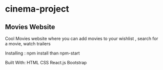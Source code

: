 # cinema-project
## Movies Website

Cool Movies website where you can add movies to your wishlist , search for a movie, watch trailers

Installing :
npm install than npm-start

Built With: 
HTML
CSS
React.js
Bootstrap

